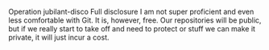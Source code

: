 Operation jubilant-disco
Full disclosure I am not super proficient and even less comfortable with Git. It is, however, free. Our repositories will be public, but if we really start to take off and need to protect or stuff we can make it private, it will just incur a cost.

